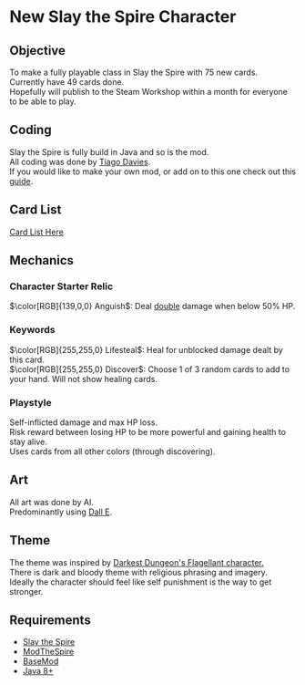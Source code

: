 # New Slay the Spire Character

## Objective
To make a fully playable class in Slay the Spire with 75 new cards. <br />
Currently have 49 cards done. <br />
Hopefully will publish to the Steam Workshop within a month for everyone to be able to play. <br />

## Coding
Slay the Spire is fully build in Java and so is the mod. <br />
All coding was done by [Tiago Davies](https://github.com/YAGOTAGO). <br />
If you would like to make your own mod, or add on to this one check out this [guide](https://github.com/Gremious/StS-DefaultModBase/wiki). <br />

## Card List
[Card List Here](https://github.com/YAGOTAGO/SlayTheSpireMod/wiki/Card-List)

## Mechanics

### Character Starter Relic
$\color[RGB]{139,0,0} Anguish$: Deal <ins>double</ins> damage when below 50% HP. <br />

### Keywords
$\color[RGB]{255,255,0} Lifesteal$: Heal for unblocked damage dealt by this card. <br />
$\color[RGB]{255,255,0} Discover$: Choose 1 of 3 random cards to add to your hand. Will not show healing cards. <br />

### Playstyle
Self-inflicted damage and max HP loss. <br />
Risk reward between losing HP to be more powerful and gaining health to stay alive. <br />
Uses cards from all other colors (through discovering).


## Art
All art was done by AI. <br />
Predominantly using [Dall E](https://openai.com/dall-e-2/).

## Theme
The theme was inspired by [Darkest Dungeon's Flagellant character.](https://darkestdungeon.fandom.com/wiki/Flagellant) <br /> 
There is dark and bloody theme with religious phrasing and imagery. <br />
Ideally the character should feel like self punishment is the way to get stronger.

## Requirements
* [Slay the Spire](https://store.steampowered.com/app/646570/Slay_the_Spire/)
* [ModTheSpire](https://github.com/t-larson/ModTheSpire/releases)
* [BaseMod](https://github.com/daviscook477/BaseMod/releases)
* [Java 8+](https://www.oracle.com/java/technologies/downloads/)

